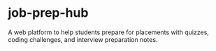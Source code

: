 # job-prep-hub
A web platform to help students prepare for placements with quizzes, coding challenges, and interview preparation notes.
